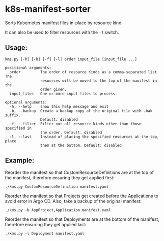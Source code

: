 # k8s-manifest-sorter
Sorts Kubernetes manifest files in-place by resource kind.

It can also be used to filter resources with the `-f` switch.

## Usage:

```
kms.py [-h] [-b] [-f] [-l] order input_file [input_file ...]

positional arguments:
  order         The order of resource Kinds as a comma-separated list. The
                resources will be moved to the top of the manifest in the
                order given.
  input_files   One or more input files to process.

optional arguments:
  -h, --help    show this help message and exit
  -b, --backup  Create a backup copy of the original file with .bak suffix.
                Default: disabled
  -f, --filter  Filter out all resource kinds other than those specified in
                the order. Default: disabled
  -l, --last    Instead of placing the specified resources at the top, place
                them at the bottom. Default: disabled
```

## Example:

Reorder the manifest so that CustomResourceDefinitions are at the top of the manifest, therefore ensuring they get applied first:
```
./kms.py CustomResourceDefinition manifest.yaml
```


Reorder the manifest so that Projects get created before the Applications to avoid error in Argo CD. Also, take a backup of the original manifest:
```
./kms.py -b AppProject,Application manifest.yaml
```


Reorder the manifest so that Deployments are at the bottom of the manifest, therefore ensuring they get applied last:
```
./kms.py -l Deployment manifest.yaml
```
